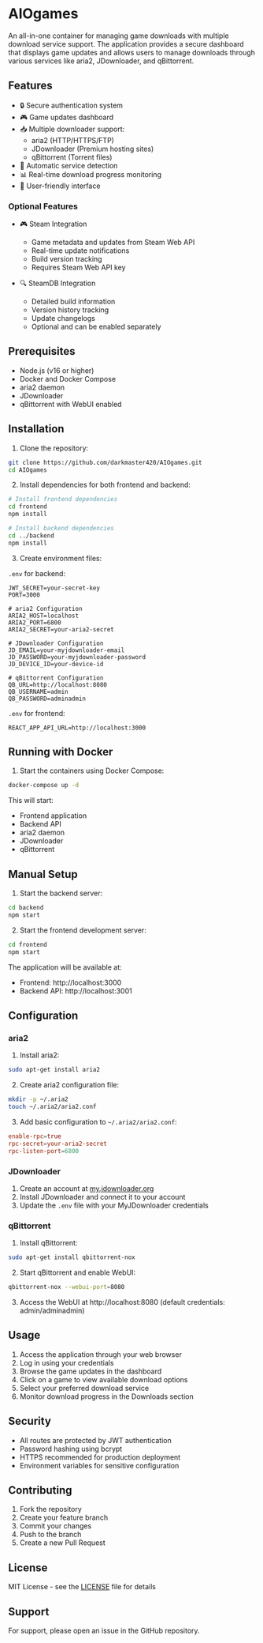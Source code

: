 # AIOgames

An all-in-one container for managing game downloads with multiple download service support. The application provides a secure dashboard that displays game updates and allows users to manage downloads through various services like aria2, JDownloader, and qBittorrent.

## Features

- 🔒 Secure authentication system
- 🎮 Game updates dashboard
- 📥 Multiple downloader support:
  - aria2 (HTTP/HTTPS/FTP)
  - JDownloader (Premium hosting sites)
  - qBittorrent (Torrent files)
- 🔄 Automatic service detection
- 📊 Real-time download progress monitoring
- 🎯 User-friendly interface

### Optional Features

- 🎮 Steam Integration
  - Game metadata and updates from Steam Web API
  - Real-time update notifications
  - Build version tracking
  - Requires Steam Web API key

- 🔍 SteamDB Integration
  - Detailed build information
  - Version history tracking
  - Update changelogs
  - Optional and can be enabled separately

## Prerequisites

- Node.js (v16 or higher)
- Docker and Docker Compose
- aria2 daemon
- JDownloader
- qBittorrent with WebUI enabled

## Installation

1. Clone the repository:
```bash
git clone https://github.com/darkmaster420/AIOgames.git
cd AIOgames
```

2. Install dependencies for both frontend and backend:
```bash
# Install frontend dependencies
cd frontend
npm install

# Install backend dependencies
cd ../backend
npm install
```

3. Create environment files:

`.env` for backend:
```env
JWT_SECRET=your-secret-key
PORT=3000

# aria2 Configuration
ARIA2_HOST=localhost
ARIA2_PORT=6800
ARIA2_SECRET=your-aria2-secret

# JDownloader Configuration
JD_EMAIL=your-myjdownloader-email
JD_PASSWORD=your-myjdownloader-password
JD_DEVICE_ID=your-device-id

# qBittorrent Configuration
QB_URL=http://localhost:8080
QB_USERNAME=admin
QB_PASSWORD=adminadmin
```

`.env` for frontend:
```env
REACT_APP_API_URL=http://localhost:3000
```

## Running with Docker

1. Start the containers using Docker Compose:
```bash
docker-compose up -d
```

This will start:
- Frontend application
- Backend API
- aria2 daemon
- JDownloader
- qBittorrent

## Manual Setup

1. Start the backend server:
```bash
cd backend
npm start
```

2. Start the frontend development server:
```bash
cd frontend
npm start
```

The application will be available at:
- Frontend: http://localhost:3000
- Backend API: http://localhost:3001

## Configuration

### aria2

1. Install aria2:
```bash
sudo apt-get install aria2
```

2. Create aria2 configuration file:
```bash
mkdir -p ~/.aria2
touch ~/.aria2/aria2.conf
```

3. Add basic configuration to `~/.aria2/aria2.conf`:
```conf
enable-rpc=true
rpc-secret=your-aria2-secret
rpc-listen-port=6800
```

### JDownloader

1. Create an account at [my.jdownloader.org](https://my.jdownloader.org/)
2. Install JDownloader and connect it to your account
3. Update the `.env` file with your MyJDownloader credentials

### qBittorrent

1. Install qBittorrent:
```bash
sudo apt-get install qbittorrent-nox
```

2. Start qBittorrent and enable WebUI:
```bash
qbittorrent-nox --webui-port=8080
```

3. Access the WebUI at http://localhost:8080 (default credentials: admin/adminadmin)

## Usage

1. Access the application through your web browser
2. Log in using your credentials
3. Browse the game updates in the dashboard
4. Click on a game to view available download options
5. Select your preferred download service
6. Monitor download progress in the Downloads section

## Security

- All routes are protected by JWT authentication
- Password hashing using bcrypt
- HTTPS recommended for production deployment
- Environment variables for sensitive configuration

## Contributing

1. Fork the repository
2. Create your feature branch
3. Commit your changes
4. Push to the branch
5. Create a new Pull Request

## License

MIT License - see the [LICENSE](LICENSE) file for details

## Support

For support, please open an issue in the GitHub repository.